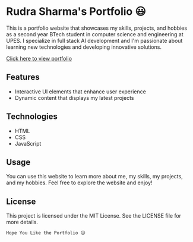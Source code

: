 # Rudra Sharma's Portfolio 😃

This is a portfolio website that showcases my skills, projects, and hobbies as a second year BTech student in computer science and engineering at UPES. I specialize in full stack AI development and I'm passionate about learning new technologies and developing innovative solutions.

[Click here to view portfolio](https://rudracodeshere.github.io/R2142220621_RudraSharma/)
## Features
- Interactive UI elements that enhance user experience
- Dynamic content that displays my latest projects

## Technologies

- HTML
- CSS
- JavaScript


## Usage

You can use this website to learn more about me, my skills, my projects, and my hobbies. Feel free to explore the website and enjoy!

## License

This project is licensed under the MIT License. See the LICENSE file for more details.
```
Hope You Like the Portfolio 😊
